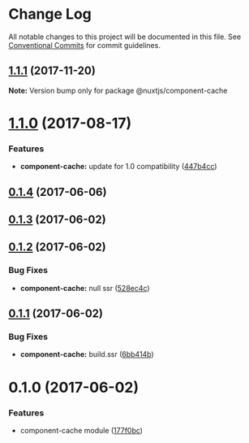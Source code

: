# Change Log

All notable changes to this project will be documented in this file.
See [Conventional Commits](https://conventionalcommits.org) for commit guidelines.

<a name="1.1.1"></a>
## [1.1.1](https://github.com/nuxt/modules/compare/@nuxtjs/component-cache@1.1.0...@nuxtjs/component-cache@1.1.1) (2017-11-20)




**Note:** Version bump only for package @nuxtjs/component-cache

<a name="1.1.0"></a>
# [1.1.0](https://github.com/nuxt/modules/compare/@nuxtjs/component-cache@1.0.0...@nuxtjs/component-cache@1.1.0) (2017-08-17)


### Features

* **component-cache:** update for 1.0 compatibility ([447b4cc](https://github.com/nuxt/modules/commit/447b4cc))




<a name="0.1.4"></a>
## [0.1.4](https://github.com/nuxt/modules/compare/@nuxtjs/component-cache@0.1.3...@nuxtjs/component-cache@0.1.4) (2017-06-06)




<a name="0.1.3"></a>
## [0.1.3](https://github.com/nuxt/modules/compare/@nuxtjs/component-cache@0.1.2...@nuxtjs/component-cache@0.1.3) (2017-06-02)




<a name="0.1.2"></a>
## [0.1.2](https://github.com/nuxt/modules/compare/@nuxtjs/component-cache@0.1.1...@nuxtjs/component-cache@0.1.2) (2017-06-02)


### Bug Fixes

* **component-cache:** null ssr ([528ec4c](https://github.com/nuxt/modules/commit/528ec4c))




<a name="0.1.1"></a>
## [0.1.1](https://github.com/nuxt/modules/compare/@nuxtjs/component-cache@0.1.0...@nuxtjs/component-cache@0.1.1) (2017-06-02)


### Bug Fixes

* **component-cache:** build.ssr ([6bb414b](https://github.com/nuxt/modules/commit/6bb414b))




<a name="0.1.0"></a>
# 0.1.0 (2017-06-02)


### Features

* component-cache module ([177f0bc](https://github.com/nuxt/modules/commit/177f0bc))
